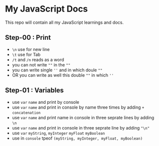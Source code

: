 # My JavaScript Docs
This repo will contain all my JavaScript learnings and docs.

## Step-00 : Print
- `\n` use for new line 
- `\t` use for Tab
- `/t` and `/n` reads as a word
- you can not write `""` in the `""`
- you can write single `''` and in which doule `""`
- OR you can write as well this double `""` in which `''`

## Step-01 : Variables
- use `var` `name` and print by console
- use `var` `name` and print in console by name three times by adding `+` `concatenation`
- use `var` `name` and print name in console in three seprate lines by adding `\n`
- use `var` `name` and print in console in three seprate line by adding `"\n"`
- use `var` `myString`, `myInteger` `myFloat` `myBoolean`
- use in `console` tpeof `(myString, myInteger, myFloat, myBoolean)`
